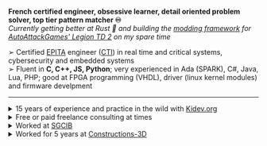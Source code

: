 **French certified engineer, obsessive learner, detail oriented problem solver, top tier pattern matcher ♾️**  
*Currently getting better at Rust 🦀 and building the [modding framework](https://github.com/LegionTD2-Modding) for [AutoAttackGames' Legion TD 2](https://beta.legiontd2.com/) on my spare time*  

➢ Certified [EPITA](https://www.epita.fr/) engineer ([CTI](https://www.cti-commission.fr/)) in real time and critical systems, cybersecurity and embedded systems  
➢ Fluent in **C, C++, JS, Python**; very experienced in Ada (SPARK), C#, Java, Lua, PHP; good at FPGA programming (VHDL), driver (linux kernel modules) and firmware develpment 
____
<details>
  <summary>15 years of experience and practice in the wild with <a href="https://www.kidev.org">Kidev.org</a></summary>
- Modding that quickly lead to systems administration: hosting HLDS, TeamSpeak, Joomla on Debian dedicated servers from <a href="https://www.ovhcloud.com/">OVH</a></br>  
- Website configuration and development of a custom shop (Allopass+Paypal) that helped me pay for the servers rent ($50 per month was over my middle schooler budget)</br>    
</details>

<details>
  <summary>Free or paid freelance consulting at times</summary>  
- General help/debug/otpimizations of C#/Unity code to help friends that develop <a href="https://beta.legiontd2.com/">game I like</a></br>    
- Cloud engineering on <a href="https://aws.amazon.com/">AWS</a> and web development (Django) to help a friend getting started in her tatoo salon business</br>    
- OSS advocate and contributor to the ecosystem as much as I'm able to</br>  
</details>

<details>
  <summary>Worked at <a href="https://wholesale.banking.societegenerale.com">SGCIB</a></summary> 
- Developed in Java+JS the original protytype of <a href="https://youtu.be/eDjSM_WZKpY?si=MRavp-gGeKh7cL2P">Match my View</a>, a tool to help anyone by the correct derivatives associated with their underlying and their view</br>  
</details>

<details>
  <summary>Worked for 5 years at <a href="https://www.constructions-3d.com">Constructions-3D</a></summary>
- Development of a software suite: research (geometry, linear algebra), development (C++ Qt/QML) and project managenemt</br>    
- Created CMake presets, Makefiles, Bash and Python tools as well as documentation to help new developers get started quickly</br>    
- Engineered the CI pipeline from scratch using Github Actions: PR logic with auto checks and tests, auto build for Windows+Linux+macOS, Slack bots, installer wizard</br>    
- Established and managed the company’s AWS and GitHub account (introduced SAML, managed IAM, CloudWatch, Billing Conductor, RDS, EC2, VPC)</br>   
</details>  
